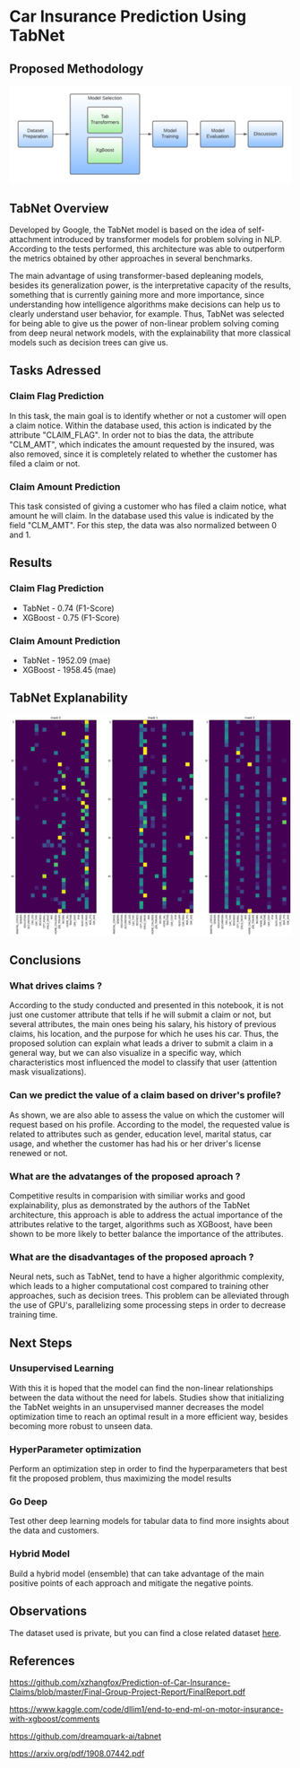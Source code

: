# Car Insurance Prediction Using TabNet

## Proposed Methodology

![alt text](https://github.com/matheusboaro/car_insurance_claim_prediction/blob/main/methodology.png)

## TabNet Overview

Developed by Google, the TabNet model is based on the idea of self-attachment introduced by transformer models for problem solving in NLP. According to the tests performed, this architecture was able to outperform the metrics obtained by other approaches in several benchmarks. 

The main advantage of using transformer-based depleaning models, besides its generalization power, is the interpretative capacity of the results, something that is currently gaining more and more importance, since understanding how intelligence algorithms make decisions can help us to clearly understand user behavior, for example. Thus, TabNet was selected for being able to give us the power of non-linear problem solving coming from deep neural network models, with the explainability that more classical models such as decision trees can give us.

## Tasks Adressed

### Claim Flag Prediction

In this task, the main goal is to identify whether or not a customer will open a claim notice. Within the database used, this action is indicated by the attribute "CLAIM_FLAG". In order not to bias the data, the attribute "CLM_AMT", which indicates the amount requested by the insured, was also removed, since it is completely related to whether the customer has filed a claim or not.

### Claim Amount Prediction

This task consisted of giving a customer who has filed a claim notice, what amount he will claim. In the database used this value is indicated by the field "CLM_AMT". For this step, the data was also normalized between 0 and 1.

## Results
### Claim Flag Prediction

- TabNet - 0.74 (F1-Score)
- XGBoost - 0.75 (F1-Score)

### Claim Amount Prediction

- TabNet - 1952.09 (mae)
- XGBoost - 1958.45 (mae)

## TabNet Explanability 

![alt text](https://github.com/matheusboaro/car_insurance_claim_prediction/blob/main/tabnet_masks.png)


## Conclusions

### What drives claims ?

According to the study conducted and presented in this notebook, it is not just one customer attribute that tells if he will submit a claim or not, but several attributes, the main ones being his salary, his history of previous claims, his location, and the purpose for which he uses his car. Thus, the proposed solution can explain what leads a driver to submit a claim in a general way, but we can also visualize in a specific way, which characteristics most influenced the model to classify that user (attention mask visualizations).

### Can we predict the value of a claim based on driver's profile?

As shown, we are also able to assess the value on which the customer will request based on his profile. According to the model, the requested value is related to attributes such as gender, education level, marital status, car usage, and whether the customer has had his or her driver's license renewed or not.

### What are the advatanges of the proposed aproach ?

Competitive results in comparision with similiar works and good explainability, plus as demonstrated by the authors of the TabNet architecture, this approach is able to address the actual importance of the attributes relative to the target, algorithms such as XGBoost, have been shown to be more likely to better balance the importance of the attributes.

### What are the disadvantages of the proposed aproach ?

Neural nets, such as TabNet, tend to have a higher algorithmic complexity, which leads to a higher computational cost compared to training other approaches, such as decision trees. This problem can be alleviated through the use of GPU's, parallelizing some processing steps in order to decrease training time.

## Next Steps

### Unsupervised Learning

With this it is hoped that the model can find the non-linear relationships between the data without the need for labels. Studies show that initializing the TabNet weights in an unsupervised manner decreases the model optimization time to reach an optimal result in a more efficient way, besides becoming more robust to unseen data.

### HyperParameter optimization

Perform an optimization step in order to find the hyperparameters that best fit the proposed problem, thus maximizing the model results

### Go Deep

Test other deep learning models for tabular data to find more insights about the data and customers.

### Hybrid Model

Build a hybrid model (ensemble) that can take advantage of the main positive points of each approach and mitigate the negative points.


## Observations

The dataset used is private, but you can find a close related dataset [here](https://www.kaggle.com/datasets/xiaomengsun/car-insurance-claim-data).

## References

https://github.com/xzhangfox/Prediction-of-Car-Insurance-Claims/blob/master/Final-Group-Project-Report/FinalReport.pdf

https://www.kaggle.com/code/dllim1/end-to-end-ml-on-motor-insurance-with-xgboost/comments

https://github.com/dreamquark-ai/tabnet

https://arxiv.org/pdf/1908.07442.pdf
